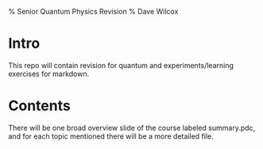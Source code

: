 % Senior Quantum Physics Revision
% Dave Wilcox

# Intro

This repo will contain revision for quantum and experiments/learning 
exercises for markdown.

# Contents

There will be one broad overview slide of the course labeled summary.pdc,
and for each topic mentioned there will be a more detailed file.
